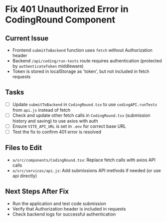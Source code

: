 # Fix 401 Unauthorized Error in CodingRound Component

## Current Issue

- Frontend `submitToBackend` function uses `fetch` without Authorization header
- Backend `/api/coding/run-tests` route requires authentication (protected by `authenticateToken` middleware)
- Token is stored in localStorage as 'token', but not included in fetch requests

## Tasks

- [ ] Update `submitToBackend` in `CodingRound.tsx` to use `codingAPI.runTests` from `api.js` instead of fetch
- [ ] Check and update other fetch calls in `CodingRound.tsx` (submission history and saving) to use axios with auth
- [ ] Ensure `VITE_API_URL` is set in `.env` for correct base URL
- [ ] Test the fix to confirm 401 error is resolved

## Files to Edit

- `a/src/components/CodingRound.tsx`: Replace fetch calls with axios API calls
- `a/src/services/api.js`: Add submissions API methods if needed (or use api directly)

## Next Steps After Fix

- Run the application and test code submission
- Verify that Authorization header is included in requests
- Check backend logs for successful authentication
